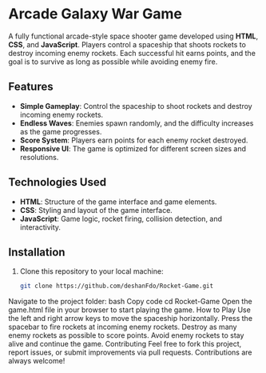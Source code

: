# Arcade Galaxy War Game

A fully functional arcade-style space shooter game developed using **HTML**, **CSS**, and **JavaScript**. Players control a spaceship that shoots rockets to destroy incoming enemy rockets. Each successful hit earns points, and the goal is to survive as long as possible while avoiding enemy fire.

## Features
- **Simple Gameplay**: Control the spaceship to shoot rockets and destroy incoming enemy rockets.
- **Endless Waves**: Enemies spawn randomly, and the difficulty increases as the game progresses.
- **Score System**: Players earn points for each enemy rocket destroyed.
- **Responsive UI**: The game is optimized for different screen sizes and resolutions.

## Technologies Used
- **HTML**: Structure of the game interface and game elements.
- **CSS**: Styling and layout of the game interface.
- **JavaScript**: Game logic, rocket firing, collision detection, and interactivity.

## Installation
1. Clone this repository to your local machine:
   ```bash
   git clone https://github.com/deshanFdo/Rocket-Game.git
Navigate to the project folder:
bash
Copy code
cd Rocket-Game
Open the game.html file in your browser to start playing the game.
How to Play
Use the left and right arrow keys to move the spaceship horizontally.
Press the spacebar to fire rockets at incoming enemy rockets.
Destroy as many enemy rockets as possible to score points.
Avoid enemy rockets to stay alive and continue the game.
Contributing
Feel free to fork this project, report issues, or submit improvements via pull requests. Contributions are always welcome!

